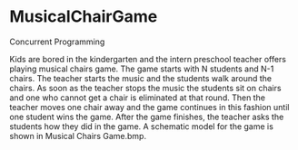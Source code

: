 # MusicalChairGame
Concurrent Programming

Kids are bored in the kindergarten and the intern preschool teacher offers playing musical chairs game.
The game starts with N students and N-1 chairs. 
The teacher starts the music and the students walk around the chairs. 
As soon as the teacher stops the music the students sit on chairs and one who cannot get a chair is eliminated at that round. 
Then the teacher moves one chair away and the game continues in this fashion until one student wins the game. 
After the game finishes, the teacher asks the students how they did in the game. 
A schematic model for the game is shown in Musical Chairs Game.bmp.
